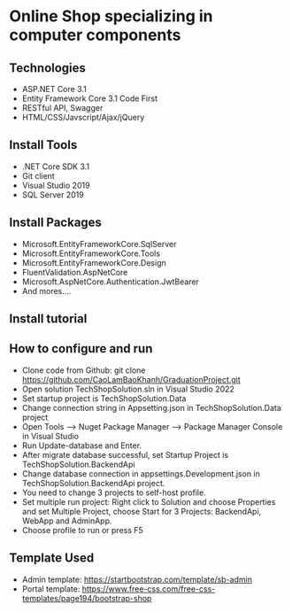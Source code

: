 # Online Shop specializing in computer components
## Technologies
- ASP.NET Core 3.1
- Entity Framework Core 3.1 Code First
- RESTful API, Swagger
- HTML/CSS/Javscript/Ajax/jQuery
## Install Tools
- .NET Core SDK 3.1
- Git client
- Visual Studio 2019
- SQL Server 2019
## Install Packages
- Microsoft.EntityFrameworkCore.SqlServer
- Microsoft.EntityFrameworkCore.Tools
- Microsoft.EntityFrameworkCore.Design
- FluentValidation.AspNetCore
- Microsoft.AspNetCore.Authentication.JwtBearer
- And mores....

## Install tutorial
## How to configure and run
- Clone code from Github: git clone https://github.com/CaoLamBaoKhanh/GraduationProject.git
- Open solution TechShopSolution.sln in Visual Studio 2022
- Set startup project is TechShopSolution.Data
- Change connection string in Appsetting.json in TechShopSolution.Data project
- Open Tools --> Nuget Package Manager --> Package Manager Console in Visual Studio
- Run Update-database and Enter.
- After migrate database successful, set Startup Project is TechShopSolution.BackendApi
- Change database connection in appsettings.Development.json in TechShopSolution.BackendApi project.
- You need to change 3 projects to self-host profile.
- Set multiple run project: Right click to Solution and choose Properties and set Multiple Project, choose Start for 3 Projects: BackendApi, WebApp and AdminApp.
- Choose profile to run or press F5
## Template Used 
- Admin template: https://startbootstrap.com/template/sb-admin
- Portal template: https://www.free-css.com/free-css-templates/page194/bootstrap-shop

